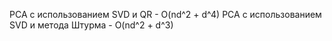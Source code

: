 PCA с использованием SVD и QR - O(nd^2 + d^4)
PCA с использованием SVD и метода Штурма - O(nd^2 + d^3)
